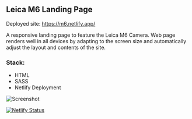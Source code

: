 ## Leica M6 Landing Page ##

Deployed site: https://m6.netlify.app/

A responsive landing page to feature the Leica M6 Camera. Web page renders well in all devices by adapting to the screen size and automatically adjust the layout and contents of the site.

### Stack: ###
- HTML
- SASS
- Netlify Deployment

![Screenshot](https://media.giphy.com/media/iIH5paU1zDSbUblPJn/giphy.gif)





[![Netlify Status](https://api.netlify.com/api/v1/badges/66e79090-0cee-4d97-9aea-8c5680205dac/deploy-status)](https://app.netlify.com/sites/m6/deploys)
